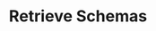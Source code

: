 ---
title: Retrieve Schemas
excerpt: ''
deprecated: false
hidden: false
metadata:
  title: ''
  description: ''
  robots: index
next:
  description: ''
---